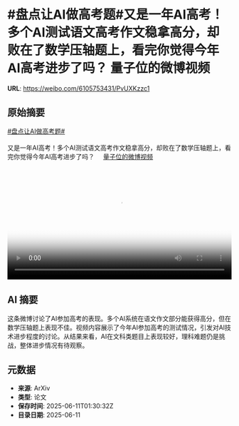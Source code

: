 # #盘点让AI做高考题#又是一年AI高考！多个AI测试语文高考作文稳拿高分，却败在了数学压轴题上，看完你觉得今年AI高考进步了吗？ 量子位的微博视频

**URL**: https://weibo.com/6105753431/PvUXKzzc1

## 原始摘要

<a href="https://m.weibo.cn/search?containerid=231522type%3D1%26t%3D10%26q%3D%23%E7%9B%98%E7%82%B9%E8%AE%A9AI%E5%81%9A%E9%AB%98%E8%80%83%E9%A2%98%23&amp;extparam=%23%E7%9B%98%E7%82%B9%E8%AE%A9AI%E5%81%9A%E9%AB%98%E8%80%83%E9%A2%98%23" data-hide=""><span class="surl-text">#盘点让AI做高考题#</span></a><br><br>又是一年AI高考！多个AI测试语文高考作文稳拿高分，却败在了数学压轴题上，看完你觉得今年AI高考进步了吗？ <a href="https://video.weibo.com/show?fid=1034:5176070677397621" data-hide=""><span class="url-icon"><img style="width: 1rem;height: 1rem" src="https://h5.sinaimg.cn/upload/2015/09/25/3/timeline_card_small_video_default.png" referrerpolicy="no-referrer"></span><span class="surl-text">量子位的微博视频</span></a> <br clear="both"><div style="clear: both"></div><video controls="controls" poster="https://tvax4.sinaimg.cn/orj480/006Fd7o3ly1i2ago7u3sqj30u01hcjua.jpg" style="width: 100%"><source src="https://f.video.weibocdn.com/o0/pXe9iguqlx08oW864j9601041200qDWc0E010.mp4?label=mp4_720p&amp;template=720x1280.24.0&amp;ori=0&amp;ps=1CwnkDw1GXwCQx&amp;Expires=1749609017&amp;ssig=dqGLxqWyxn&amp;KID=unistore,video"><source src="https://f.video.weibocdn.com/o0/zPYTzy8mlx08oW85HuLu01041200fgGI0E010.mp4?label=mp4_hd&amp;template=540x960.24.0&amp;ori=0&amp;ps=1CwnkDw1GXwCQx&amp;Expires=1749609017&amp;ssig=g9ifioHs9n&amp;KID=unistore,video"><source src="https://f.video.weibocdn.com/o0/WDJCKhYNlx08oW85p5qw010412008Uwv0E010.mp4?label=mp4_ld&amp;template=360x640.24.0&amp;ori=0&amp;ps=1CwnkDw1GXwCQx&amp;Expires=1749609017&amp;ssig=hd2vrB5BKe&amp;KID=unistore,video"><p>视频无法显示，请前往<a href="https://video.weibo.com/show?fid=1034%3A5176070677397621" target="_blank" rel="noopener noreferrer">微博视频</a>观看。</p></video>

## AI 摘要

这条微博讨论了AI参加高考的表现。多个AI系统在语文作文部分能获得高分，但在数学压轴题上表现不佳。视频内容展示了今年AI参加高考的测试情况，引发对AI技术进步程度的讨论。从结果来看，AI在文科类题目上表现较好，理科难题仍是挑战，整体进步情况有待观察。

## 元数据

- **来源**: ArXiv
- **类型**: 论文
- **保存时间**: 2025-06-11T01:30:32Z
- **目录日期**: 2025-06-11
